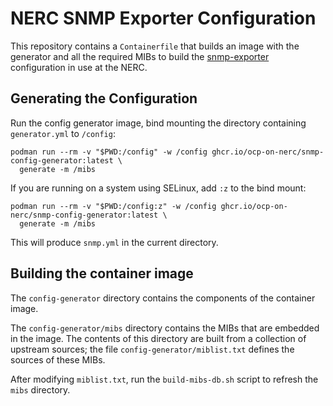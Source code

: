 # NERC SNMP Exporter Configuration

This repository contains a `Containerfile` that builds an image with the generator and all the required MIBs to build the [snmp-exporter] configuration in use at the NERC.

[snmp-exporter]: https://github.com/prometheus/snmp_exporter

## Generating the Configuration

Run the config generator image, bind mounting the directory containing `generator.yml` to `/config`:

```
podman run --rm -v "$PWD:/config" -w /config ghcr.io/ocp-on-nerc/snmp-config-generator:latest \
  generate -m /mibs
```

If you are running on a system using SELinux, add `:z` to the bind mount:

```
podman run --rm -v "$PWD:/config:z" -w /config ghcr.io/ocp-on-nerc/snmp-config-generator:latest \
  generate -m /mibs
```

This will produce `snmp.yml` in the current directory.

[snmp-exporter]: https://github.com/prometheus/snmp_exporter

## Building the container image

The `config-generator` directory contains the components of the container image.

The `config-generator/mibs` directory contains the MIBs that are embedded in the image. The contents of this directory are built from a collection of upstream sources; the file `config-generator/miblist.txt` defines the sources of these MIBs.

After modifying `miblist.txt`, run the `build-mibs-db.sh` script to refresh the `mibs` directory.
